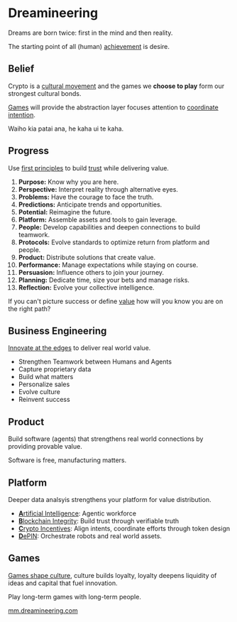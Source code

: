 # Dreamineering

Dreams are born twice: first in the mind and then reality. 

The starting point of all (human) [achievement](https://mm.dreamineering.com/docs/work) is desire.

## Belief

Crypto is a [cultural movement](https://mm.dreamineering.com/docs/culture/) and the games we **choose to play** form our strongest cultural bonds. 

[Games](https://mm.dreamineering.com/docs/culture/games/) will provide the abstraction layer focuses attention to [coordinate intention](https://mm.dreamineering.com/docs/progress).

Waiho kia patai ana, he kaha ui te kaha.

## Progress

Use [first principles](/docs/progress/protocols/standards/process-engineering/) to build [trust](/docs/culture/social-glue/trusted-connections) while delivering value.

1. **Purpose:** Know why you are here.
2. **Perspective:** Interpret reality through alternative eyes.
3. **Problems:** Have the courage to face the truth.
4. **Predictions:** Anticipate trends and opportunities.
5. **Potential:** Reimagine the future.
6. **Platform:** Assemble assets and tools to gain leverage.
7. **People:** Develop capabilities and deepen connections to build teamwork.
8. **Protocols:** Evolve standards to optimize return from platform and people.
9. **Product:** Distribute solutions that create value.
10. **Performance:** Manage expectations while staying on course.
11. **Persuasion:** Influence others to join your journey.
12. **Planning:** Dedicate time, size your bets and manage risks.
13. **Reflection:** Evolve your collective intelligence.

If you can't picture success or define [value](/docs/value) how will you know you are on the right path?

## Business Engineering

[Innovate at the edges](https://mm.dreamineering.com/docs/startups/) to deliver real world value.

- Strengthen Teamwork between Humans and Agents
- Capture proprietary data
- Build what matters
- Personalize sales
- Evolve culture
- Reinvent success

## Product

Build software (agents) that strengthens real world connections by providing provable value.

Software is free, manufacturing matters.

## Platform

Deeper data analsyis strengthens your platform for value distribution.

- [**A**rtificial Intelligence](https://github.com/dreamineering/dreamineering/tree/main/ai): Agentic workforce
- [**B**lockchain Integrity](https://github.com/dreamineering/dreamineering/tree/main/bc): Build trust through verifiable truth
- [**C**rypto Incentives](https://github.com/dreamineering/dreamineering/tree/main/bc): Align intents, coordinate efforts through token design
- [**D**ePIN](https://mm.dreamineering.com/docs/technology/): Orchestrate robots and real world assets.

## Games

[Games shape culture](https://mm.dreamineering.com/docs/culture/), culture builds loyalty, loyalty deepens liquidity of ideas and capital that fuel innovation.

Play long-term games with long-term people.

[mm.dreamineering.com](https://mm.dreamineering.com/)
